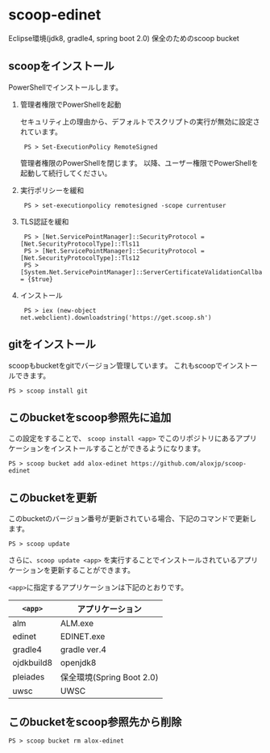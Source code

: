 # scoop-edinet
Eclipse環境(jdk8, gradle4, spring boot 2.0) 保全のためのscoop bucket

## scoopをインストール

PowerShellでインストールします。

1. 管理者権限でPowerShellを起動

	セキュリティ上の理由から、デフォルトでスクリプトの実行が無効に設定されています。

		PS > Set-ExecutionPolicy RemoteSigned

	管理者権限のPowerShellを閉じます。
	以降、ユーザー権限でPowerShellを起動して続行してください。

1. 実行ポリシーを緩和

		PS > set-executionpolicy remotesigned -scope currentuser

1. TLS認証を緩和

		PS > [Net.ServicePointManager]::SecurityProtocol = [Net.SecurityProtocolType]::Tls11
		PS > [Net.ServicePointManager]::SecurityProtocol = [Net.SecurityProtocolType]::Tls12
		PS > [System.Net.ServicePointManager]::ServerCertificateValidationCallback = {$true}

1. インストール

		PS > iex (new-object net.webclient).downloadstring('https://get.scoop.sh')

## gitをインストール

scoopもbucketをgitでバージョン管理しています。
これもscoopでインストールできます。

	PS > scoop install git

## このbucketをscoop参照先に追加

この設定をすることで、 `scoop install <app>` でこのリポジトリにあるアプリケーションをインストールすることができるようになります。

	PS > scoop bucket add alox-edinet https://github.com/aloxjp/scoop-edinet

## このbucketを更新

このbucketのバージョン番号が更新されている場合、下記のコマンドで更新します。

	PS > scoop update

さらに、`scoop update <app>` を実行することでインストールされているアプリケーションを更新することができます。

`<app>`に指定するアプリケーションは下記のとおりです。

`<app>`        | アプリケーション
-----------|---------------
alm        | ALM.exe
edinet     | EDINET.exe
gradle4    | gradle ver.4
ojdkbuild8 | openjdk8
pleiades   | 保全環境(Spring Boot 2.0)
uwsc       | UWSC

## このbucketをscoop参照先から削除

	PS > scoop bucket rm alox-edinet

